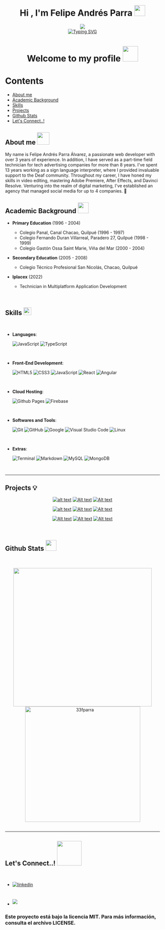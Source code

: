 <h1 align="center"><b>Hi , I'm Felipe Andrés Parra </b><img src="https://media.giphy.com/media/hvRJCLFzcasrR4ia7z/giphy.gif" width="35"></h1>


<p align="center">
<img src="chica1.jpg"></br>
<a href="https://git.io/typing-svg"><img src="https://readme-typing-svg.herokuapp.com?font=Roboto+Mono&weight=600&pause=1000&color=F7F7F7&center=verdadero&vCenter=verdadero&repeat=&width=435&lines=Welcome+to+my+profile%2C;Full-Stack+Developer+with+a+passion+;for+technology%2C;Computer+Science+Student%2C+;Active+Learner%2FResearcher%2C+;always+in+pursuit+of+knowledge%2C;I+love+discovering+new+things..%E2%99%A5" alt="Typing SVG" /></a>
</p>

<h1 align="center"><b>Welcome to my profile </b><img src = "https://media.giphy.com/media/v1.Y2lkPTc5MGI3NjExN2x0YWExZjMxOWJvanpuY3N4amxzc2ljcW5jajRyYTh6MmFibWxmYiZlcD12MV9pbnRlcm5hbF9naWZfYnlfaWQmY3Q9cw/B2TXGlJUtzOITAGMa1/giphy.gif" width = 50px>


Contents
========

 * [About me](#about-me-)
 * [Academic Background](#academic-background-)
 * [Skills](#skills-)
 * [Projects](#projects-)
 * [Github Stats](#github-stats-)
 * [Let's Connect..!](#let's-connect..!-)
 
 

## About me <img src = "https://github.com/0xAbdulKhalid/0xAbdulKhalid/raw/main/assets/mdImages/about_me.gif" width = 40px>

My name is Felipe Andrés Parra Álvarez, a passionate web developer with over 3 years of experience. In addition, I have served as a part-time field technician for tech advertising companies for more than 8 years. I've spent 13 years working as a sign language interpreter, where I provided invaluable support to the Deaf community. Throughout my career, I have honed my skills in video editing, mastering Adobe Premiere, After Effects, and Davinci Resolve. Venturing into the realm of digital marketing, I've established an agency that managed social media for up to 4 companies. 💼
<br>

## Academic Background <img src = "https://media.giphy.com/media/InU43eRXuLczSZeTbP/giphy.gif" width = 35px>

- **Primary Education** (1996 - 2004)
    - Colegio Panal, Canal Chacao, Quilpué (1996 - 1997)
    - Colegio Fernando Duran Villarreal, Paradero 27, Quilpué (1998 - 1999)
    - Colegio Gastón Ossa Saint Marie, Viña del Mar (2000 - 2004)
    
- **Secondary Education** (2005 - 2008)
    - Colegio Técnico Profesional San Nicolás, Chacao, Quilpué
    
- **Iplacex** (2022)
    - Technician in Multiplatform Application Development

<br>

## Skills <img src="https://media2.giphy.com/media/QssGEmpkyEOhBCb7e1/giphy.gif?cid=ecf05e47a0n3gi1bfqntqmob8g9aid1oyj2wr3ds3mg700bl&rid=giphy.gif" width ="25">
<br>

<p align="center">

- **Languages**:
    
   ![JavaScript](https://img.shields.io/badge/JavaScript%20-%23F7DF1E.svg?style=for-the-badge&logo=javascript&logoColor=black)
   ![TypeScript](https://img.shields.io/badge/TYPESCRIPT-blue?style=for-the-badge&logo=typescript&logoColor=FFFFFF&labelColor=FFFF&color=3178C6)
<br>   
    
- **Front-End Development**:

   ![HTML5](https://img.shields.io/badge/HTML5%20-%23E34F26.svg?style=for-the-badge&logo=html5&logoColor=white)
   ![CSS3](https://img.shields.io/badge/CSS%20-%231572B6.svg?style=for-the-badge&logo=css3&logoColor=white)
   ![JavaScript](https://img.shields.io/badge/JavaScript%20-%23F7DF1E.svg?style=for-the-badge&logo=javascript&logoColor=black)
   ![React](https://img.shields.io/badge/REACT-blue?style=for-the-badge&logo=react&logoColor=FFFFFF&labelColor=FFFF&color=black)
   ![Angular](https://img.shields.io/badge/Angular-red?style=for-the-badge&logo=angular&logoColor=FFFFFF&labelColor=FFFF&color=red)
<br>

- **Cloud Hosting**:

    ![Github Pages](https://img.shields.io/badge/GitHub%20Pages-%23327FC7.svg?style=for-the-badge&logo=github&logoColor=white)
    ![Firebase](https://img.shields.io/badge/FIREBASE-yellow?style=for-the-badge&logo=firebase&logoColor=black&labelColor=%23FFCA28&color=%23FFCA28)
<br>

- **Softwares and Tools**:

    ![Git](https://img.shields.io/badge/git-%23F05033.svg?style=for-the-badge&logo=git&logoColor=white)
    ![GitHub](https://img.shields.io/badge/github-%23121011.svg?style=for-the-badge&logo=github&logoColor=white)
    ![Google](https://img.shields.io/badge/google-%234285F4.svg?style=for-the-badge&logo=google&logoColor=white)
    ![Visual Studio Code](https://img.shields.io/badge/Visual%20Studio%20Code-0078d7.svg?style=for-the-badge&logo=visual-studio-code&logoColor=white)
    ![Linux](https://img.shields.io/badge/Linux-FCC624?style=for-the-badge&logo=linux&logoColor=black) 
<br>

- **Extras**:

    ![Terminal](https://img.shields.io/badge/Terminal-%23054020?style=for-the-badge&logo=gnu-bash&logoColor=white)
    ![Markdown](https://img.shields.io/badge/markdown-%23000000.svg?style=for-the-badge&logo=markdown&logoColor=white) 
    ![MySQL](https://img.shields.io/badge/MYSQL-BLUE?style=for-the-badge&logo=mysql&logoColor=%23FFFFFF&labelColor=%234479A1&color=%234479A1)
    ![MongoDB](https://img.shields.io/badge/MONGODB-BLUE?style=for-the-badge&logo=mongodb&logoColor=%23FFFFFF&labelColor=%2347A248&color=%2347A248) 

</p>
<br>

-----

## Projects 💡 

<div align="center">

[![alt text](9-xploreitBNB-1.jpg)](https://xploreitbnb.com/) [![Alt text](8-tusumas-1.jpg)](https://tusumas.cl/) [![Alt text](3-trigo-1.jpg)](https://trigo.cl/)

[![alt text](2-agenciarevive-1.jpg)](https://agenciarevive.cl/) [![Alt text](6-innova-e-bike-1.jpg)](https://innova-e-bike.com/) [![Alt text](4-decosun-1.jpg)](https://decosun.cl/) 

[![Alt text](7-panamericanshipbrokers-1.jpg)](https://panamericanshipbrokers.com/) [![Alt text](5-probisa-1.jpg)](https://probisa.cl/) [![Alt text](1-cupoexpress-1.jpg)](https://cupoexpress.cl/)

</div>
<br>

## Github Stats <img src="https://media.giphy.com/media/iY8CRBdQXODJSCERIr/giphy.gif" width="35">
<br>

<br>
<div align="center">

<a href="https://github.com/33fparra/">
  <img src="https://github-readme-stats-33fparra.vercel.app/api?username=33fparra&include_all_commits=true&count_private=true&show_icons=true&line_height=20&title_color=7A7ADB&icon_color=2234AE&text_color=D3D3D3&bg_color=0,000000,130F40" width="450"/>
  <img src="https://github-readme-stats-33fparra.vercel.app/api/top-langs?username=33fparra&show_icons=true&locale=en&layout=compact&line_height=20&title_color=7A7ADB&icon_color=2234AE&text_color=D3D3D3&bg_color=0,000000,130F40" width="375"  alt="33fparra"/>

</a>
</div>
<br>

-----

## Let's Connect..! <img src="https://github.com/0xAbdulKhalid/0xAbdulKhalid/raw/main/assets/mdImages/handshake.gif" width ="80">
<br>
<div align='left'>

<ul>

<li>
<a href="https://linkedin.com/in/felipe-andres-parra-alvarez" target="_blank">
<img src="https://img.shields.io/badge/LINKEDIN-felipe_andres_parra_alvarez?style=for-the-badge&logo=linkedin&logoColor=white&labelColor=%23405DE6&color=%23405DE6" alt=linkedin style="margin-bottom: 5px;"/>
</a>
</li>
<br>

<br>

<li>
<a href="mailto:33fparra@gmail.com" target="_blank">
<img src="https://img.shields.io/badge/GMAIL-33FPARRA?style=for-the-badge&logo=gmail&logoColor=white&labelColor=red&color=red" t=mail style="margin-bottom: 5px;" />
</a>
</li>
	
</ul>
</div>

### Este proyecto está bajo la licencia MIT. Para más información, consulta el archivo LICENSE.
